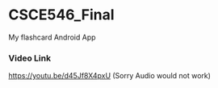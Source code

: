 # CSCE546_Final
My flashcard Android App

### Video Link
https://youtu.be/d45Jf8X4pxU
(Sorry Audio would not work)

